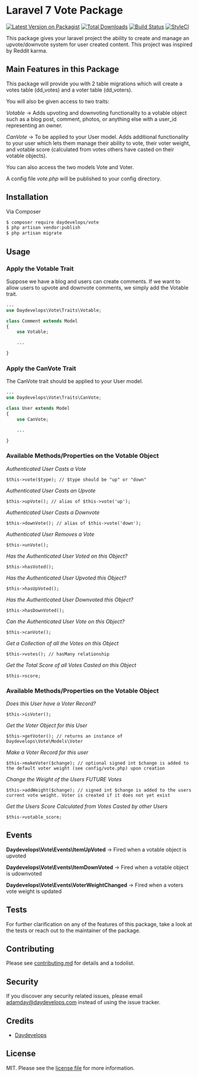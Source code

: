 # Laravel 7 Vote Package

[![Latest Version on Packagist][ico-version]][link-packagist]
[![Total Downloads][ico-downloads]][link-downloads]
[![Build Status][ico-travis]][link-travis]
[![StyleCI][ico-styleci]][link-styleci]

This package gives your laravel project the ability to create and manage an upvote/downvote system for user created content. This project was inspired by Reddit karma.

## Main Features in this Package

This package will provide you with 2 table migrations which will create a votes table (dd_votes) and a voter table (dd_voters). 

You will also be given access to two traits:

*Votable* -> Adds upvoting and downvoting functionality to a votable object such as a blog post, comment, photos, or anything else with a user_id representing an owner.

*CanVote* -> To be applied to your User model. Adds additional functionality to your user which lets them manage their ability to vote, their voter weight, and votable score (calculated from votes others have casted on their votable objects).

You can also access the two models Vote and Voter.

A config file *vote.php* will be published to your config directory.

## Installation

Via Composer

``` bash
$ composer require daydevelops/vote
$ php artisan vendor:publish
$ php artisan migrate
```

## Usage

### Apply the Votable Trait

Suppose we have a blog and users can create comments. If we want to allow users to upvote and downvote comments, we simply add the Votable trait.

``` php
...
use Daydevelops\Vote\Traits\Votable;

class Comment extends Model
{
    use Votable;

    ...

}
```

### Apply the CanVote Trait

The CanVote trait should be applied to your User model.

``` php
...
use Daydevelops\Vote\Traits\CanVote;

class User extends Model
{
    use CanVote;

    ...

}
```

### Available Methods/Properties on the Votable Object

*Authenticated User Casts a Vote*
``` 
$this->vote($type); // $type should be "up" or "down" 
```

*Authenticated User Casts an Upvote*
``` 
$this->upVote(); // alias of $this->vote('up'); 
```

*Authenticated User Casts a Downvote*
``` 
$this->downVote(); // alias of $this->vote('down'); 
```

*Authenticated User Removes a Vote*
``` 
$this->unVote(); 
```

*Has the Authenticated User Voted on this Object?*
``` 
$this->hasVoted(); 
```

*Has the Authenticated User Upvoted this Object?*
``` 
$this->hasUpVoted(); 
```

*Has the Authenticated User Downvoted this Object?*
``` 
$this->hasDownVoted(); 
```

*Can the Authenticated User Vote on this Object?*
``` 
$this->canVote(); 
```

*Get a Collection of all the Votes on this Object*
``` 
$this->votes(); // hasMany relationship
```

*Get the Total Score of all Votes Casted on this Object*
``` 
$this->score; 
```

### Available Methods/Properties on the Votable Object

*Does this User have a Voter Record?*
``` 
$this->isVoter(); 
```

*Get the Voter Object for this User*
``` 
$this->getVoter(); // returns an instance of Daydevelops\Vote\Models\Voter
```

*Make a Voter Record for this user*
``` 
$this->makeVoter($change); // optional signed int $change is added to the default voter weight (see config/vote.php) upon creation 
```

*Change the Weight of the Users FUTURE Votes*
``` 
$this->addWeight($change); // signed int $change is added to the users current vote weight. Voter is created if it does not yet exist
```

*Get the Users Score Calculated from Votes Casted by other Users*
``` 
$this->votable_score; 
```

## Events

**Daydevelops\Vote\Events\ItemUpVoted** -> Fired when a votable object is upvoted

**Daydevelops\Vote\Events\ItemDownVoted** -> Fired when a votable object is udownvoted

**Daydevelops\Vote\Events\VoterWeightChanged** -> Fired when a voters vote weight is updated

## Tests

For further clarification on any of the features of this package, take a look at the tests or reach out to the maintainer of the package.

## Contributing

Please see [contributing.md](contributing.md) for details and a todolist.

## Security

If you discover any security related issues, please email adamday@daydevelops.com instead of using the issue tracker.

## Credits

- [Daydevelops][link-author]

## License

MIT. Please see the [license file](license.md) for more information.

[ico-version]: https://img.shields.io/packagist/v/daydevelops/vote.svg?style=flat-square
[ico-downloads]: https://img.shields.io/packagist/dt/daydevelops/vote.svg?style=flat-square
[ico-travis]: https://img.shields.io/travis/daydevelops/vote/master.svg?style=flat-square
[ico-styleci]: https://styleci.io/repos/12345678/shield

[link-packagist]: https://packagist.org/packages/daydevelops/vote
[link-downloads]: https://packagist.org/packages/daydevelops/vote
[link-travis]: https://travis-ci.org/daydevelops/vote
[link-styleci]: https://styleci.io/repos/12345678
[link-author]: https://github.com/daydevelops
[link-contributors]: ../../contributors
